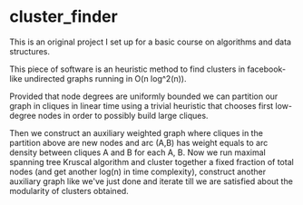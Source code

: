 # cluster_finder
This is an original project I set up for a basic course on algorithms and data structures.

This piece of software is an heuristic method to find clusters in facebook-like undirected graphs running in O(n log^2(n)).

Provided that node degrees are uniformly bounded we can partition our graph in cliques in linear time using a trivial heuristic that chooses first low-degree nodes in order to possibly build large cliques.

Then we construct an auxiliary weighted graph where cliques in the partition above are new nodes and arc (A,B) has weight equals to arc density between cliques A and B for each A, B. Now we run maximal spanning tree Kruscal algorithm and cluster together a fixed fraction of total nodes (and get another log(n) in time complexity), construct another auxiliary graph like we've just done and iterate till we are satisfied about the modularity of clusters obtained.
